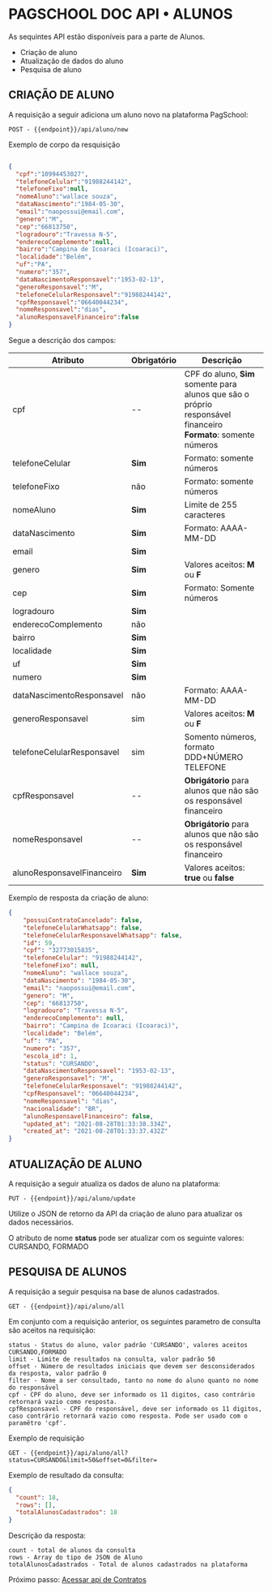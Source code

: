 # **PAGSCHOOL DOC API • ALUNOS**


As sequintes API estão disponíveis para a parte de Alunos.

- Criação de aluno
- Atualização de dados do aluno
- Pesquisa de aluno



## CRIAÇÃO DE ALUNO  

A requisição a seguir adiciona um aluno novo na plataforma PagSchool:
```
POST - {{endpoint}}/api/aluno/new
```
Exemplo de corpo da resquisição
```JSON

{
  "cpf":"10994453027",
  "telefoneCelular":"91988244142",
  "telefoneFixo":null,
  "nomeAluno":"wallace souza",
  "dataNascimento":"1984-05-30",
  "email":"naopossui@email.com",
  "genero":"M",
  "cep":"66813750",
  "logradouro":"Travessa N-5",
  "enderecoComplemento":null,
  "bairro":"Campina de Icoaraci (Icoaraci)",
  "localidade":"Belém",
  "uf":"PA",
  "numero":"357",
  "dataNascimentoResponsavel":"1953-02-13",
  "generoResponsavel":"M",
  "telefoneCelularResponsavel":"91988244142",
  "cpfResponsavel":"06640044234",
  "nomeResponsavel":"dias",
  "alunoResponsavelFinanceiro":false
}

```
Segue a descrição dos campos:


| Atributo | Obrigatório | Descrição|
| --- | ----------- |----------- |
|cpf| -- | CPF do aluno, **Sim** somente para alunos que são o próprio responsável  financeiro <br>  **Formato**: somente números|
|telefoneCelular| **Sim** | Formato: somente números|
|telefoneFixo| não | Formato: somente números |
|nomeAluno| **Sim** | Limite de 255 caracteres|
|dataNascimento| **Sim** | Formato: AAAA-MM-DD|
|email| **Sim** | |
|genero| **Sim** | Valores aceitos: **M** ou **F**|
|cep| **Sim** | Formato: Somente números |
|logradouro| **Sim** | |
|enderecoComplemento| não |  |
|bairro| **Sim** |  |
|localidade| **Sim** |  |
|uf| **Sim** |  |
|numero| **Sim** |  |
|dataNascimentoResponsavel| não | Formato: AAAA-MM-DD |
|generoResponsavel| sim | Valores aceitos: **M** ou **F**  |
|telefoneCelularResponsavel| sim | Somento números, formato DDD+NÚMERO TELEFONE |
|cpfResponsavel| -- | **Obrigátorio** para alunos que não são os responsável financeiro |
|nomeResponsavel| -- | **Obrigátorio** para alunos que não são os responsável financeiro |
|alunoResponsavelFinanceiro| **Sim** | Valores aceitos: **true** ou **false**|


Exemplo de resposta da criação de aluno:

```JSON
{
    "possuiContratoCancelado": false,
    "telefoneCelularWhatsapp": false,
    "telefoneCelularResponsavelWhatsapp": false,
    "id": 59,
    "cpf": "32773015835",
    "telefoneCelular": "91988244142",
    "telefoneFixo": null,
    "nomeAluno": "wallace souza",
    "dataNascimento": "1984-05-30",
    "email": "naopossui@email.com",
    "genero": "M",
    "cep": "66813750",
    "logradouro": "Travessa N-5",
    "enderecoComplemento": null,
    "bairro": "Campina de Icoaraci (Icoaraci)",
    "localidade": "Belém",
    "uf": "PA",
    "numero": "357",
    "escola_id": 1,
    "status": "CURSANDO",
    "dataNascimentoResponsavel": "1953-02-13",
    "generoResponsavel": "M",
    "telefoneCelularResponsavel": "91988244142",
    "cpfResponsavel": "06640044234",
    "nomeResponsavel": "dias",
    "nacionalidade": "BR",
    "alunoResponsavelFinanceiro": false,
    "updated_at": "2021-08-28T01:33:38.334Z",
    "created_at": "2021-08-28T01:33:37.432Z"
}
```


## ATUALIZAÇÃO DE ALUNO

A requisição a seguir atualiza os dados de aluno na plataforma:

```
PUT - {{endpoint}}/api/aluno/update
```

Utilize o JSON de retorno da API da criação de aluno para atualizar os dados necessários.  

O atributo de nome **status** pode ser atualizar com os seguinte valores: CURSANDO, FORMADO



## PESQUISA DE ALUNOS

A requisição a seguir pesquisa na base de alunos cadastrados.

```
GET - {{endpoint}}/api/aluno/all
```

Em conjunto com a requisição anterior, os seguintes parametro de consulta são aceitos na requisição:

```
status - Status do aluno, valor padrão 'CURSANDO', valores aceitos CURSANDO,FORMADO
limit - Limite de resultados na consulta, valor padrão 50
offset - Número de resultados iniciais que devem ser desconsiderados da resposta, valor padrão 0 
filter - Nome a ser consultado, tanto no nome do aluno quanto no nome do responsável
cpf - CPF do aluno, deve ser informado os 11 digitos, caso contrário retornará vazio como resposta.
cpfResponsavel - CPF do responsável, deve ser informado os 11 digitos, caso contrário retornará vazio como resposta. Pode ser usado com o paramêtro 'cpf'.

```
Exemplo de requisição

```
GET - {{endpoint}}/api/aluno/all?status=CURSANDO&limit=50&offset=0&filter=
```

Exemplo de resultado da consulta:

```JSON
{
  "count": 18,
  "rows": [],
  "totalAlunosCadastrados": 18
}
```

Descrição da resposta:

```
count - total de alunos da consulta
rows - Array do tipo de JSON de Aluno
totalAlunosCadastrados - Total de alunos cadastrados na plataforma

```


Próximo passo: [Acessar api de Contratos](../contratos)
